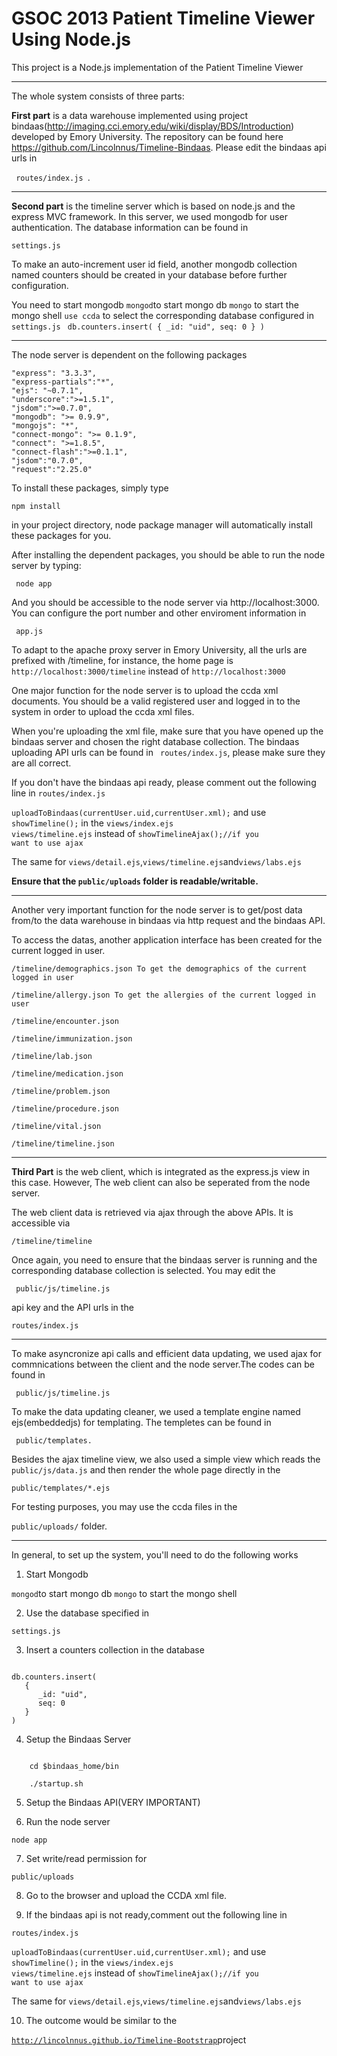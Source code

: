 GSOC 2013 Patient Timeline Viewer Using Node.js
===============================================
This project is a Node.js implementation of the Patient Timeline Viewer

-------------------------------------------
The whole system consists of three parts:


**First part** is a data warehouse implemented using project bindaas(http://imaging.cci.emory.edu/wiki/display/BDS/Introduction) developed by Emory University. The repository can be found here https://github.com/Lincolnnus/Timeline-Bindaas. Please edit the bindaas api urls in

<code> routes/index.js </code>. 

-----------------------------------

**Second part** is the timeline server which is based on node.js and the express MVC framework. In this server, we used mongodb for user authentication. The database information can be found in 

<code>settings.js</code>

To make an auto-increment user id field, another mongodb collection named counters should be created in your database before further configuration.

You need to start mongodb
<code>mongod</code>to start mongo db
<code>mongo</code> to start the mongo shell
<code>use ccda</code> to select the corresponding database configured in <code>settings.js</code>
<code>
db.counters.insert(
   {
      _id: "uid",
      seq: 0
   }
)
</code>

-------------------------------------
The node server is dependent on the following packages

```
"express": "3.3.3",
"express-partials":"*",
"ejs": "~0.7.1",
"underscore":">=1.5.1",
"jsdom":">=0.7.0",
"mongodb": ">= 0.9.9",
"mongojs": "*",
"connect-mongo": ">= 0.1.9",
"connect": ">=1.8.5",
"connect-flash":">=0.1.1",
"jsdom":"0.7.0",
"request":"2.25.0"
```

To install these packages, simply type 

<code>npm install</code> 

in your project directory, node package manager will automatically install these packages for you.

After installing the dependent packages, you should be able to run the node server by typing:

<code> node app </code>

And you should be accessible to the node server via http://localhost:3000. You can configure the port number and other enviroment information in 

<code> app.js </code>


To adapt to the apache proxy server in Emory University, all the urls are prefixed with /timeline, for instance, the home page is <code>http://localhost:3000/timeline</code> instead of <code>http://localhost:3000</code>

One major function for the node server is to upload the ccda xml documents.
You should be a valid registered user and logged in to the system in order to upload the ccda xml files.

When you're uploading the xml file, make sure that you have opened up the bindaas server and chosen the right database collection. The bindaas uploading API urls can be found in <code> routes/index.js</code>, please make sure they are all correct. 

If you don't have the bindaas api ready, please comment out the following line in <code>routes/index.js</code>

<code>uploadToBindaas(currentUser.uid,currentUser.xml);</code>
and use <code> showTimeline();</code> in the <code>views/index.ejs views/timeline.ejs</code> instead of <code>showTimelineAjax();//if you want to use ajax </code>

The same for <code>views/detail.ejs</code>,<code>views/timeline.ejs</code>and<code>views/labs.ejs</code>

**Ensure that the <code>public/uploads</code> folder is readable/writable.**



---------------------------------

Another very important function for the node server is to get/post data from/to the data warehouse in bindaas via http request and the bindaas API.

To access the datas, another application interface has been created for the current logged in user.

```
/timeline/demographics.json To get the demographics of the current logged in user

/timeline/allergy.json To get the allergies of the current logged in user

/timeline/encounter.json

/timeline/immunization.json

/timeline/lab.json

/timeline/medication.json

/timeline/problem.json

/timeline/procedure.json

/timeline/vital.json

/timeline/timeline.json
```


-----------------------

**Third Part** is the web client, which is integrated as the express.js view in this case. However, The web client can also be seperated from the node server. 

The web client data is retrieved via ajax through the above APIs. It is accessible via 

<code>/timeline/timeline</code>

Once again, you need to ensure that the bindaas server is running and the corresponding database collection is selected.
You may edit the 

<code> public/js/timeline.js</code> 

api key and the API urls in the 

<code>routes/index.js</code>

---------------------

To make asyncronize api calls and efficient data updating, we used ajax for commnications between the client and the node server.The codes can be found in

<code> public/js/timeline.js</code> 

To make the data updating cleaner, we used a template engine named ejs(embeddedjs) for templating. The templetes can be found in 

<code> public/templates.</code>

Besides the ajax timeline view, we also used a simple view which reads the <code>public/js/data.js</code> and then render the whole page directly in the 

<code>public/templates/*.ejs</code>

For testing purposes, you may use the ccda files in the 

<code>public/uploads/</code> folder.

------------------------------------

In general, to set up the system, you'll need to do the following works

1. Start Mongodb

<code>mongod</code>to start mongo db
<code>mongo</code> to start the mongo shell

2. Use the database specified in

<code>settings.js</code>

3. Insert a counters collection in the database

<code>
db.counters.insert(
   {
      _id: "uid",
      seq: 0
   }
)
</code>

4. Setup the Bindaas Server

<code>
	cd $bindaas_home/bin
</code>
<code>
	./startup.sh
</code>

5. Setup the Bindaas API(VERY IMPORTANT)

6. Run the node server

<code>node app</code>

7. Set write/read permission for 

<code>public/uploads</code>

8. Go to the browser and upload the CCDA xml file.

9. If the bindaas api is not ready,comment out the following line in 

<code>routes/index.js</code>

<code>uploadToBindaas(currentUser.uid,currentUser.xml);</code>
and use <code> showTimeline();</code> in the <code>views/index.ejs views/timeline.ejs</code> instead of <code>showTimelineAjax();//if you want to use ajax </code>

The same for <code>views/detail.ejs</code>,<code>views/timeline.ejs</code>and<code>views/labs.ejs</code>

10. The outcome would be similar to the 

<code>http://lincolnnus.github.io/Timeline-Bootstrap</code>project
